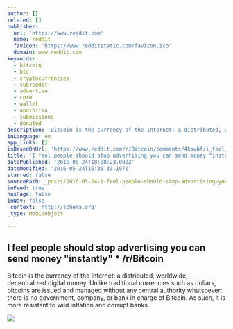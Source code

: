 ```yaml
---
author: []
related: []
publisher:
  url: 'https://www.reddit.com'
  name: reddit
  favicon: 'https://www.redditstatic.com/favicon.ico'
  domain: www.reddit.com
keywords:
  - bitcoin
  - btc
  - cryptocurrencies
  - subreddit
  - advertise
  - core
  - wallet
  - annihilia
  - submissions
  - donated
description: 'Bitcoin is the currency of the Internet: a distributed, worldwide, decentralized digital money. Unlike traditional currencies such as dollars, bitcoins are issued and managed without any central authority whatsoever: there is no government, company, or bank in charge of Bitcoin. As such, it is more resistant to wild inflation and corrupt banks.'
inLanguage: en
app_links: []
isBasedOnUrl: 'https://www.reddit.com/r/Bitcoin/comments/4kswbf/i_feel_people_should_stop_advertising_you_can/'
title: 'I feel people should stop advertising you can send money "instantly" * /r/Bitcoin'
datePublished: '2016-05-24T18:08:23.088Z'
dateModified: '2016-05-24T16:36:33.197Z'
starred: false
sourcePath: _posts/2016-05-24-i-feel-people-should-stop-advertising-you-can-send-money-in.md
inFeed: true
hasPage: false
inNav: false
_context: 'http://schema.org'
_type: MediaObject

---
```

<article style=""><h1>I feel people should stop advertising you can send money "instantly" * /r/Bitcoin</h1><p>Bitcoin is the currency of the Internet: a distributed, worldwide, decentralized digital money. Unlike traditional currencies such as dollars, bitcoins are issued and managed without any central authority whatsoever: there is no government, company, or bank in charge of Bitcoin. As such, it is more resistant to wild inflation and corrupt banks.</p><img src="https://www.redditstatic.com/icon.png" /></article>